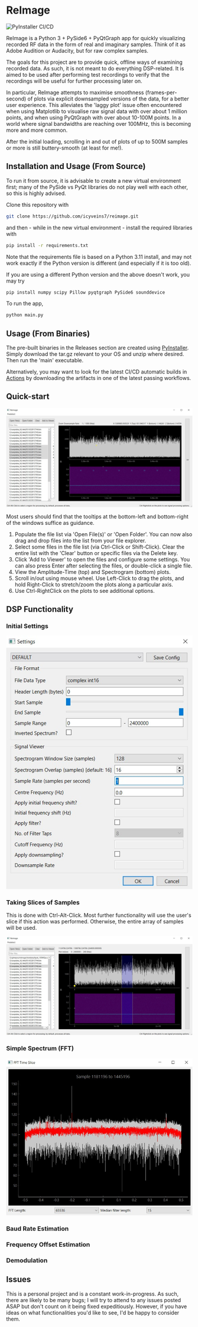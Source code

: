 # ReImage 

![PyInstaller CI/CD](https://github.com/icyveins7/reimage/actions/workflows/main.yaml/badge.svg)

ReImage is a Python 3 + PySide6 + PyQtGraph app for quickly visualizing recorded RF data in the form of real and imaginary samples. Think of it as Adobe Audition or Audacity, but for raw complex samples.

The goals for this project are to provide quick, offline ways of examining recorded data. As such, it is not meant to do everything DSP-related. It is aimed to be used after performing test recordings to verify that the recordings will be useful for further processing later on.

In particular, ReImage attempts to maximise smoothness (frames-per-second) of plots via explicit downsampled versions of the data, for a better user experience. This alleviates the 'laggy plot' issue often encountered when using Matplotlib to visualise raw signal data with over about 1 million points, and when using PyQtGraph with over about 10-100M points. In a world where signal bandwidths are reaching over 100MHz, this is becoming more and more common.

After the initial loading, scrolling in and out of plots of up to 500M samples or more is still buttery-smooth (at least for me!).

## Installation and Usage (From Source)

To run it from source, it is advisable to create a new virtual environment first; many of the PySide vs PyQt libraries do not play well with each other, so this is highly advised.

Clone this repository with

```bash
git clone https://github.com/icyveins7/reimage.git
```

and then - while in the new virtual environment - install the required libraries with

```bash
pip install -r requirements.txt
```

Note that the requirements file is based on a Python 3.11 install, and may not work exactly if the Python version is different (and especially if it is too old).

If you are using a different Python version and the above doesn't work, you may try

```bash
pip install numpy scipy Pillow pyqtgraph PySide6 sounddevice
```

To run the app,

```bash
python main.py
```

## Usage (From Binaries)

The pre-built binaries in the Releases section are created using [PyInstaller](https://github.com/pyinstaller/pyinstaller). Simply download the tar.gz relevant to your OS and unzip where desired. Then run the 'main' executable.

Alternatively, you may want to look for the latest CI/CD automatic builds in [Actions](https://github.com/icyveins7/reimage/actions) by downloading the artifacts in one of the latest passing workflows.

## Quick-start

![](screenshots/mainwindow.jpg)

Most users should find that the tooltips at the bottom-left and bottom-right of the windows suffice as guidance.

1. Populate the file list via 'Open File(s)' or 'Open Folder'. You can now also drag and drop files into the list from your file explorer.
2. Select some files in the file list (via Ctrl-Click or Shift-Click). Clear the entire list with the 'Clear' button or specific files via the Delete key.
4. Click 'Add to Viewer' to open the files and configure some settings. You can also press Enter after selecting the files, or double-click a single file.
5. View the Amplitude-Time (top) and Spectrogram (bottom) plots. 
6. Scroll in/out using mouse wheel. Use Left-Click to drag the plots, and hold Right-Click to stretch/zoom the plots along a particular axis.
7. Use Ctrl-RightClick on the plots to see additional options.

## DSP Functionality

### Initial Settings

![](screenshots/loader.jpg)

### Taking Slices of Samples

This is done with Ctrl-Alt-Click. Most further functionality will use the user's slice if this action was performed. Otherwise, the entire array of samples will be used.

![](screenshots/slice.jpg)

### Simple Spectrum (FFT)

![](screenshots/fft.jpg)

### Baud Rate Estimation

### Frequency Offset Estimation

### Demodulation

## Issues

This is a personal project and is a constant work-in-progress. As such, there are likely to be many bugs; I will try to attend to any issues posted ASAP but don't count on it being fixed expeditiously. However, if you have ideas on what functionalities you'd like to see, I'd be happy to consider them.

